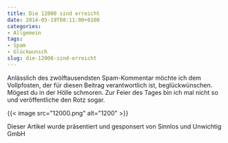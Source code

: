 ```yaml
---
title: Die 12000 sind erreicht
date: 2014-05-19T08:11:00+0100
categories:
- Allgemein
tags:
- Spam
- Glückwunsch
slug: die-12000-sind-erreicht
---
```

Anlässlich des zwölftausendsten Spam-Kommentar möchte ich dem Vollpfosten, der für diesen Beitrag verantwortlich ist, beglückwünschen. Mögest du in der Hölle schmoren. Zur Feier des Tages bin ich mal nicht so und veröffentliche den Rotz sogar.

{{< image src="12000.png" alt="1200" >}}

Dieser Artikel wurde präsentiert und gesponsert von Sinnlos und Unwichtig GmbH
